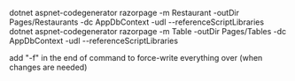 dotnet aspnet-codegenerator razorpage -m Restaurant -outDir Pages/Restaurants -dc AppDbContext -udl --referenceScriptLibraries
dotnet aspnet-codegenerator razorpage -m Table -outDir Pages/Tables -dc AppDbContext -udl --referenceScriptLibraries

add "-f" in the end of command to force-write everything over (when changes are needed)